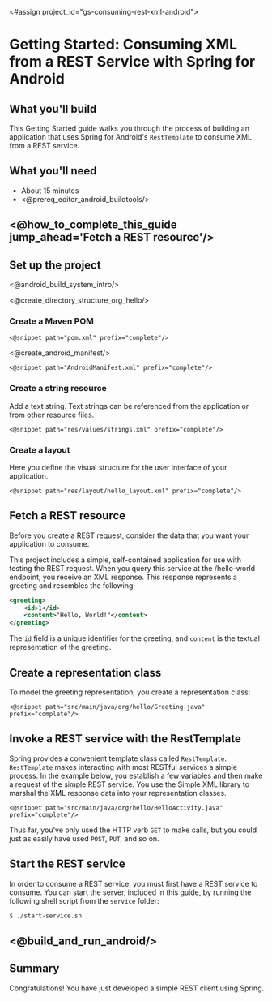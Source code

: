 <#assign project_id="gs-consuming-rest-xml-android">

Getting Started: Consuming XML from a REST Service with Spring for Android
==========================================================================

What you'll build
-----------------

This Getting Started guide walks you through the process of building an application that uses Spring for Android's `RestTemplate` to consume XML from a REST service.

What you'll need
----------------

 - About 15 minutes
 - <@prereq_editor_android_buildtools/>

## <@how_to_complete_this_guide jump_ahead='Fetch a REST resource'/>

<a name="scratch"></a>
Set up the project
------------------

<@android_build_system_intro/>

<@create_directory_structure_org_hello/>

### Create a Maven POM

    <@snippet path="pom.xml" prefix="complete"/>
    
<@create_android_manifest/>

    <@snippet path="AndroidManifest.xml" prefix="complete"/>

### Create a string resource
Add a text string. Text strings can be referenced from the application or from other resource files.

    <@snippet path="res/values/strings.xml" prefix="complete"/>

### Create a layout
Here you define the visual structure for the user interface of your application.

    <@snippet path="res/layout/hello_layout.xml" prefix="complete"/>

<a name="initial"></a>
Fetch a REST resource
-----------------------------

Before you create a REST request, consider the data that you want your application to consume.

This project includes a simple, self-contained application for use with testing the REST request.
When you query this service at the /hello-world endpoint, you receive an XML response. This response represents a greeting and resembles the following:

```xml
<greeting>
    <id>1</id>
    <content>"Hello, World!"</content>
</greeting>
```

The `id` field is a unique identifier for the greeting, and `content` is the textual representation of the greeting.

Create a representation class
-----------------------------
To model the greeting representation, you create a representation class:

    <@snippet path="src/main/java/org/hello/Greeting.java" prefix="complete"/>


Invoke a REST service with the RestTemplate
-------------------------------------------

Spring provides a convenient template class called `RestTemplate`. `RestTemplate` makes interacting with most RESTful services a simple process. In the example below, you establish a few variables and then make a request of the simple REST service. You use the Simple XML library to marshal the XML response data into your representation classes.

    <@snippet path="src/main/java/org/hello/HelloActivity.java" prefix="complete"/>

Thus far, you've only used the HTTP verb `GET` to make calls, but you could just as easily have used `POST`, `PUT`, and so on.


## Start the REST service

In order to consume a REST service, you must first have a REST service to consume. You can start the server, included in this guide, by running the following shell script from the `service` folder:

```sh
$ ./start-service.sh
```


## <@build_and_run_android/>


Summary
-------

Congratulations! You have just developed a simple REST client using Spring.
